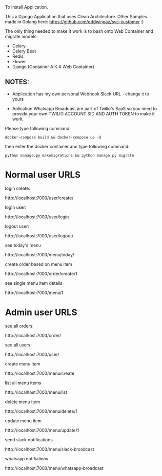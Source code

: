 To install Application.

This a Django Application that uses Clean Architecture. Other Samples made in Golang here:  https://github.com/eddwinpaz/svc-customer :)

The only thing needed to make it work is to bash onto Web Container and migrate models.
- Celery
- Celery Beat
- Redis
- Flower
- Django (Container A.K.A Web Container)

## NOTES: 
- Application has my own personal Webhook Slack URL - change it to yours

- Aplication Whatsapp Broadcast are part of Twilio's SaaS so you need to provide
your own TWILIO ACCOUNT SID AND AUTH TOKEN to make it work.


Please type following command:

```
docker-compose build && docker-compose up -d
```

then enter the docker container and type following command:

```
python manage.py makemigrations && python manage.py migrate
```

# Normal user URLS

login create:

http://localhost:7000/user/create/

login user:

http://localhost:7000/user/login

logout user:

http://localhost:7000/user/logout/

see today's menu

http://localhost:7000/menu/today/

create order based on menu item

http://localhost:7000/order/create/1

see single menu item details

http://localhost:7000/menu/1

# Admin user URLS

see all orders:

http://localhost:7000/order/

see all users:

http://localhost:7000/user/

create menu item

http://localhost:7000/menu/create

list all menu items

http://localhost:7000/menu/list

delete menu item

http://localhost:7000/menu/delete/1

update menu item

http://localhost:7000/menu/update/1

send slack notifications

http://localhost:7000/menu/slack-broadcast

whatsapp notifiations

http://localhost:7000/menu/whatsapp-broadcast